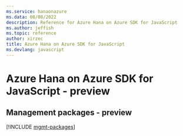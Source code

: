 ```yaml
---
ms.service: hanaonazure
ms.data: 08/08/2022
description: Reference for Azure Hana on Azure SDK for JavaScript
ms.author: jeffish
ms.topic: reference
author: xirzec
title: Azure Hana on Azure SDK for JavaScript
ms.devlang: javascript
---
```

# Azure Hana on Azure SDK for JavaScript - preview

## Management packages - preview
[!INCLUDE [mgmt-packages](hana-on-azure-mgmt-index.md)]